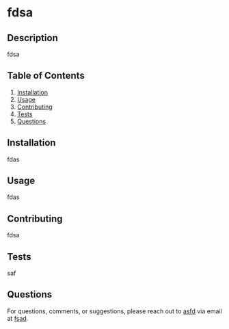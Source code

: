 # <div style="display: flex; flex-wrap: wrap; justify-content: space-between"><div>fdsa</div><div></div></div>

## Description
fdsa

## Table of Contents
1. [Installation](#installation)
2. [Usage](#usage)
3. [Contributing](#contributing)
4. [Tests](#tests)
5. [Questions](#questions)

## Installation
fdas

## Usage
fdas

## Contributing
fdsa

## Tests
saf

## Questions
For questions, comments, or suggestions, please reach out to [asfd](https://github.com/asfd) via email at <a href="mailto:fsad">fsad</a>.
